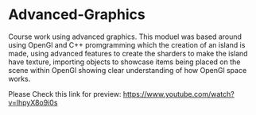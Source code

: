# Advanced-Graphics
Course work using advanced graphics. This moduel was based around using OpenGl and C++ promgramming which the creation of an island is made, using advanced features to create the sharders to make the island have texture, importing objects to showcase items being placed on the scene within OpenGl showing clear understanding of how OpenGl space works.

Please Check this link for preview: https://www.youtube.com/watch?v=lhpyX8o9i0s
